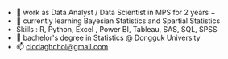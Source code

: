 - 👀 work as Data Analyst / Data Scientist in MPS for 2 years +
- 🌱 currently learning Bayesian Statistics and Spartial Statistics
-   Skills : R, Python, Excel , Power BI, Tableau, SAS, SQL, SPSS
- 💞️ bachelor's degree in Statistics @ Dongguk University
- 📫 clodaghchoi@gmail.com






<!---
clodaghchoi/clodaghchoi is a ✨ special ✨ repository because its `README.md` (this file) appears on your GitHub profile.
You can click the Preview link to take a look at your changes.
--->
